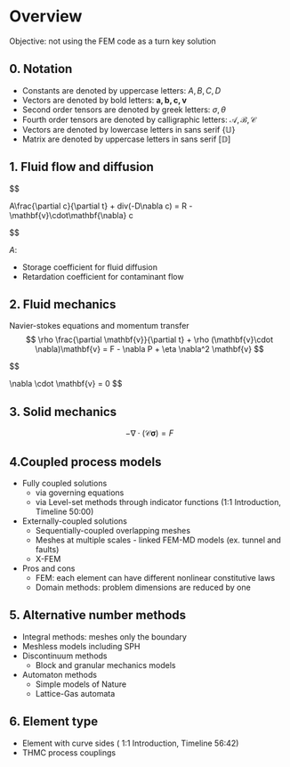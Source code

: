# Overview

Objective: not using the FEM code as a turn key solution
## 0. Notation

- Constants are denoted by uppercase letters: $A,B,C,D$   
- Vectors are denoted by bold letters: $\mathbf{a,b,c,v}$
- Second order tensors are denoted by greek letters:  $\sigma, \theta$   
- Fourth order tensors are denoted by calligraphic letters: $\mathcal{A,B,C}$
- Vectors are denoted by lowercase letters in sans serif $\mathbb{\{U\}}$
- Matrix are denoted by uppercase letters in sans serif $\mathbb{[D]}$
  

 ## 1. Fluid flow and diffusion
    

$$

A\frac{\partial c}{\partial t} +  div(-D\nabla c) = R - \mathbf{v}\cdot\mathbf{\nabla} c

$$
    
$A:$ 
- Storage coefficient for fluid diffusion
- Retardation coefficient for contaminant flow
## 2. Fluid mechanics

Navier-stokes equations and momentum transfer
$$
    \rho \frac{\partial \mathbf{v}}{\partial t} 
    +
    \rho (\mathbf{v}\cdot \nabla)\mathbf{v} 
    = F - \nabla P + \eta \nabla^2 \mathbf{v} 
$$  

$$

\nabla \cdot \mathbf{v} = 0 
$$

## 3. Solid mechanics

$$
    - \nabla \cdot (\mathcal{C} \mathbf{\sigma}) =  F
$$


## 4.Coupled process models

- Fully coupled solutions
  - via governing equations
  - via Level-set methods through indicator functions (1:1 Introduction, Timeline 50:00)
- Externally-coupled solutions
  - Sequentially-coupled overlapping meshes
  - Meshes at multiple scales - linked FEM-MD models (ex. tunnel and faults) 
  - X-FEM
- Pros and cons
  - FEM: each element can have different nonlinear constitutive laws
  - Domain methods: problem dimensions are reduced by one

## 5. Alternative number methods
- Integral methods: meshes only the boundary
- Meshless models including SPH
- Discontinuum methods
  - Block and granular mechanics models
- Automaton methods
  - Simple models of Nature   
  - Lattice-Gas automata
  
  
## 6. Element type

- Element with curve sides ( 1:1 Introduction, Timeline 56:42)
- THMC process couplings


